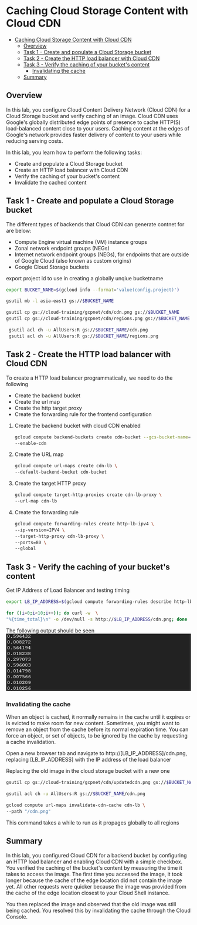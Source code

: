 # Caching Cloud Storage Content with Cloud CDN

- [Caching Cloud Storage Content with Cloud CDN](#caching-cloud-storage-content-with-cloud-cdn)
  - [Overview](#overview)
  - [Task 1 - Create and populate a Cloud Storage bucket](#task-1---create-and-populate-a-cloud-storage-bucket)
  - [Task 2 - Create the HTTP load balancer with Cloud CDN](#task-2---create-the-http-load-balancer-with-cloud-cdn)
  - [Task 3 - Verify the caching of your bucket's content](#task-3---verify-the-caching-of-your-buckets-content)
    - [Invalidating the cache](#invalidating-the-cache)
  - [Summary](#summary)

## Overview

In this lab, you configure Cloud Content Delivery Network (Cloud CDN) for a Cloud Storage bucket and verify caching of an image. Cloud CDN uses Google's globally distributed edge points of presence to cache HTTP(S) load-balanced content close to your users. Caching content at the edges of Google's network provides faster delivery of content to your users while reducing serving costs.

In this lab, you learn how to perform the following tasks:

- Create and populate a Cloud Storage bucket
- Create an HTTP load balancer with Cloud CDN
- Verify the caching of your bucket's content
- Invalidate the cached content

## Task 1 - Create and populate a Cloud Storage bucket

The different types of backends that Cloud CDN can generate contnet for are below:
  
- Compute Engine virtual machine (VM) instance groups
- Zonal network endpoint groups (NEGs)
- Internet network endpoint groups (NEGs), for endpoints that are outside of Google Cloud (also known as custom origins)
- Google Cloud Storage buckets

export project id to use in creating a globally unqiue bucketname

```bash
export BUCKET_NAME=$(gcloud info --format='value(config.project)')
```

```bash
gsutil mb -l asia-east1 gs://$BUCKET_NAME
```

```bash
gsutil cp gs://cloud-training/gcpnet/cdn/cdn.png gs://$BUCKET_NAME
gsutil cp gs://cloud-training/gcpnet/cdn/regions.png gs://$BUCKET_NAME
```

```bash
 gsutil acl ch -u AllUsers:R gs://$BUCKET_NAME/cdn.png
 gsutil acl ch -u AllUsers:R gs://$BUCKET_NAME/regions.png
```

## Task 2 - Create the HTTP load balancer with Cloud CDN

To create a HTTP load balancer programmatically, we need to do the following

- Create the backend bucket
- Create the url map
- Create the http target proxy
- Create the forwarding rule for the frontend configuration

1. Create the backend bucket with cloud CDN enabled
  
      ```bash
      gcloud compute backend-buckets create cdn-bucket --gcs-bucket-name=$BUCKET_NAME \
      --enable-cdn
      ```

2. Create the URL map

    ```bash
    gcloud compute url-maps create cdn-lb \
    --default-backend-bucket cdn-bucket
    ```

3. Create the target HTTP proxy

    ```bash
    gcloud compute target-http-proxies create cdn-lb-proxy \
    --url-map cdn-lb
    ```

4. Create the forwarding rule

    ```bash
    gcloud compute forwarding-rules create http-lb-ipv4 \
    --ip-version=IPV4 \
    --target-http-proxy cdn-lb-proxy \
    --ports=80 \
    --global
    ```

## Task 3 - Verify the caching of your bucket's content

Get IP Address of Load Balancer and testing timing

```bash
export LB_IP_ADDRESS=$(gcloud compute forwarding-rules describe http-lb-ipv4 --global --format='value(IPAddress)')
```

```bash
for ((i=0;i<10;i++)); do curl -w  \
"%{time_total}\n" -o /dev/null -s http://$LB_IP_ADDRESS/cdn.png; done
```

The following output should be seen
![cachingout](images/cachingtimingoutput.png)

### Invalidating the cache

When an object is cached, it normally remains in the cache until it expires or is evicted to make room for new content. Sometimes, you might want to remove an object from the cache before its normal expiration time. You can force an object, or set of objects, to be ignored by the cache by requesting a cache invalidation.

Open a new browser tab and navigate to http://[LB_IP_ADDRESS]/cdn.png, replacing [LB_IP_ADDRESS] with the IP address of the load balancer

Replacing the old image in the cloud storage bucket with a new one

```bash
gsutil cp gs://cloud-training/gcpnet/cdn/updatedcdn.png gs://$BUCKET_NAME/cdn.png
```

```bash
gsutil acl ch -u AllUsers:R gs://$BUCKET_NAME/cdn.png
```

```bash
gcloud compute url-maps invalidate-cdn-cache cdn-lb \
--path "/cdn.png"
```

This command takes a while to run as it propages globally to all regions

## Summary

In this lab, you configured Cloud CDN for a backend bucket by configuring an HTTP load balancer and enabling Cloud CDN with a simple checkbox. You verified the caching of the bucket's content by measuring the time it takes to access the image. The first time you accessed the image, it took longer because the cache of the edge location did not contain the image yet. All other requests were quicker because the image was provided from the cache of the edge location closest to your Cloud Shell instance.

You then replaced the image and observed that the old image was still being cached. You resolved this by invalidating the cache through the Cloud Console.
